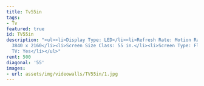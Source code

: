```yaml
---
title: Tv55in
tags:
- Tv
featured: true
id: TV55in
description: "<ul><li>Display Type: LED</li><li>Refresh Rate: Motion Rate 120</li><li>Resolution:
  3840 x 2160</li><li>Screen Size Class: 55 in.</li><li>Screen Type: Flat</li><li>Smart
  TV: Yes</li></ul>"
rent: 500
diagonal: '55'
images:
- url: assets/img/videowalls/TV55in/1.jpg
---
```


